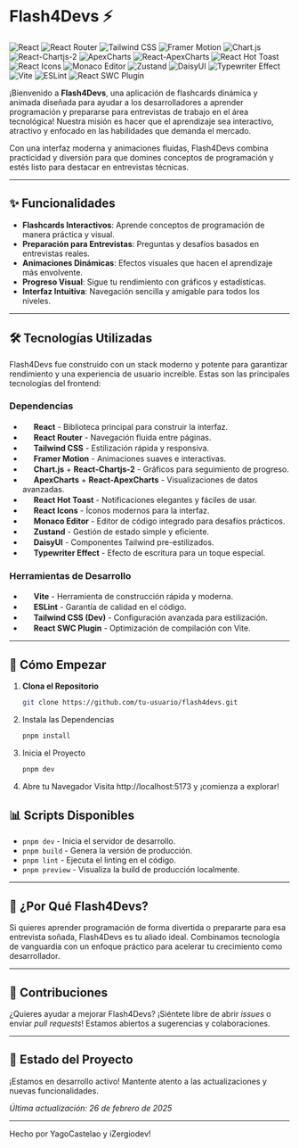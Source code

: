 # Flash4Devs ⚡

![React](https://img.shields.io/badge/React-18.3.1-61DAFB?logo=react)
![React Router](https://img.shields.io/badge/React_Router-7.1.5-CA4245?logo=reactrouter)
![Tailwind CSS](https://img.shields.io/badge/Tailwind_CSS-4.0.3-38B2AC?logo=tailwindcss)
![Framer Motion](https://img.shields.io/badge/Framer_Motion-12.2.0-0055FF?logo=framer)
![Chart.js](https://img.shields.io/badge/Chart.js-4.4.7-FE7773?logo=chartdotjs)
![React-Chartjs-2](https://img.shields.io/badge/React--Chartjs--2-5.3.0-FE7773)
![ApexCharts](https://img.shields.io/badge/ApexCharts-4.4.0-FF4560?logo=apexcharts)
![React-ApexCharts](https://img.shields.io/badge/React--ApexCharts-1.7.0-FF4560)
![React Hot Toast](https://img.shields.io/badge/React_Hot_Toast-2.5.1-F28C38)
![React Icons](https://img.shields.io/badge/React_Icons-5.4.0-61DAFB)
![Monaco Editor](https://img.shields.io/badge/Monaco_Editor-4.7.0-FF4081?logo=monacoeditor)
![Zustand](https://img.shields.io/badge/Zustand-5.0.3-7A7A7A?logo=zustand)
![DaisyUI](https://img.shields.io/badge/DaisyUI-4.12.23-5A0EF8?logo=daisyui)
![Typewriter Effect](https://img.shields.io/badge/Typewriter_Effect-2.21.0-333333)
![Vite](https://img.shields.io/badge/Vite-6.0.11-646CFF?logo=vite)
![ESLint](https://img.shields.io/badge/ESLint-9.17.0-4B32C3?logo=eslint)
![React SWC Plugin](https://img.shields.io/badge/React_SWC_Plugin-3.5.0-61DAFB)

¡Bienvenido a **Flash4Devs**, una aplicación de flashcards dinámica y animada diseñada para ayudar a los desarrolladores a aprender programación y prepararse para entrevistas de trabajo en el área tecnológica! Nuestra misión es hacer que el aprendizaje sea interactivo, atractivo y enfocado en las habilidades que demanda el mercado.

Con una interfaz moderna y animaciones fluidas, Flash4Devs combina practicidad y diversión para que domines conceptos de programación y estés listo para destacar en entrevistas técnicas.

---

## ✨ Funcionalidades

- **Flashcards Interactivos**: Aprende conceptos de programación de manera práctica y visual.  
- **Preparación para Entrevistas**: Preguntas y desafíos basados en entrevistas reales.  
- **Animaciones Dinámicas**: Efectos visuales que hacen el aprendizaje más envolvente.  
- **Progreso Visual**: Sigue tu rendimiento con gráficos y estadísticas.  
- **Interfaz Intuitiva**: Navegación sencilla y amigable para todos los niveles.

---

## 🛠️ Tecnologías Utilizadas

Flash4Devs fue construido con un stack moderno y potente para garantizar rendimiento y una experiencia de usuario increíble. Estas son las principales tecnologías del frontend:

### Dependencias
- <img src="https://cdn.jsdelivr.net/npm/simple-icons@v13/icons/react.svg" width="16" height="16" /> **React** - Biblioteca principal para construir la interfaz.  
- <img src="https://cdn.jsdelivr.net/npm/simple-icons@v13/icons/react.svg" width="16" height="16" /> **React Router** - Navegación fluida entre páginas.  
- <img src="https://cdn.jsdelivr.net/npm/simple-icons@v13/icons/tailwindcss.svg" width="16" height="16" /> **Tailwind CSS** - Estilización rápida y responsiva.  
- <img src="https://cdn.jsdelivr.net/npm/simple-icons@v13/icons/framer.svg" width="16" height="16" /> **Framer Motion** - Animaciones suaves e interactivas.  
- <img src="https://cdn.jsdelivr.net/npm/simple-icons@v13/icons/chartdotjs.svg" width="16" height="16" /> **Chart.js** + **React-Chartjs-2** - Gráficos para seguimiento de progreso.  
- <img src="https://cdn.jsdelivr.net/npm/simple-icons@v13/icons/apexcharts.svg" width="16" height="16" /> **ApexCharts** + **React-ApexCharts** - Visualizaciones de datos avanzadas.  
- <img src="https://cdn.jsdelivr.net/npm/simple-icons@v13/icons/react.svg" width="16" height="16" /> **React Hot Toast** - Notificaciones elegantes y fáciles de usar.  
- <img src="https://cdn.jsdelivr.net/npm/simple-icons@v13/icons/react.svg" width="16" height="16" /> **React Icons** - Íconos modernos para la interfaz.  
- <img src="https://cdn.jsdelivr.net/npm/simple-icons@v13/icons/monacoeditor.svg" width="16" height="16" /> **Monaco Editor** - Editor de código integrado para desafíos prácticos.  
- <img src="https://cdn.jsdelivr.net/npm/simple-icons@v13/icons/zustand.svg" width="16" height="16" /> **Zustand** - Gestión de estado simple y eficiente.  
- <img src="https://cdn.jsdelivr.net/npm/simple-icons@v13/icons/daisyui.svg" width="16" height="16" /> **DaisyUI** - Componentes Tailwind pre-estilizados.  
- <img src="https://cdn.jsdelivr.net/npm/simple-icons@v13/icons/react.svg" width="16" height="16" /> **Typewriter Effect** - Efecto de escritura para un toque especial.

### Herramientas de Desarrollo
- <img src="https://cdn.jsdelivr.net/npm/simple-icons@v13/icons/vite.svg" width="16" height="16" /> **Vite** - Herramienta de construcción rápida y moderna.  
- <img src="https://cdn.jsdelivr.net/npm/simple-icons@v13/icons/eslint.svg" width="16" height="16" /> **ESLint** - Garantía de calidad en el código.  
- <img src="https://cdn.jsdelivr.net/npm/simple-icons@v13/icons/tailwindcss.svg" width="16" height="16" /> **Tailwind CSS (Dev)** - Configuración avanzada para estilización.  
- <img src="https://cdn.jsdelivr.net/npm/simple-icons@v13/icons/react.svg" width="16" height="16" /> **React SWC Plugin** - Optimización de compilación con Vite.

---

## 🚀 Cómo Empezar

1. **Clona el Repositorio**  
   ```bash
   git clone https://github.com/tu-usuario/flash4devs.git

2. Instala las Dependencias
   ```bash
   pnpm install
   
3. Inicia el Proyecto
   ```bash
   pnpm dev

4. Abre tu Navegador
Visita http://localhost:5173 y ¡comienza a explorar!

## 📊 Scripts Disponibles

- `pnpm dev` - Inicia el servidor de desarrollo.  
- `pnpm build` - Genera la versión de producción.  
- `pnpm lint` - Ejecuta el linting en el código.  
- `pnpm preview` - Visualiza la build de producción localmente.

---

## 🌟 ¿Por Qué Flash4Devs?

Si quieres aprender programación de forma divertida o prepararte para esa entrevista soñada, Flash4Devs es tu aliado ideal. Combinamos tecnología de vanguardia con un enfoque práctico para acelerar tu crecimiento como desarrollador.

---

## 🤝 Contribuciones

¿Quieres ayudar a mejorar Flash4Devs? ¡Siéntete libre de abrir *issues* o enviar *pull requests*! Estamos abiertos a sugerencias y colaboraciones.

---

## 📅 Estado del Proyecto

¡Estamos en desarrollo activo! Mantente atento a las actualizaciones y nuevas funcionalidades.

*Última actualización: 26 de febrero de 2025*

---

Hecho por YagoCastelao y iZergiodev!
